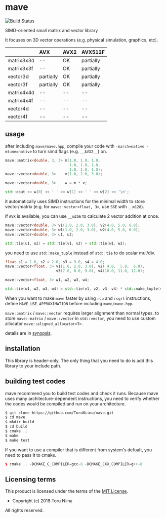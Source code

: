 mave
====

[![Build Status](https://travis-ci.com/ToruNiina/mave.svg?branch=master)](https://travis-ci.com/ToruNiina/mave)

SIMD-oriented small matrix and vector library

It focuses on 3D vector operations (e.g. physical simulation, graphics, etc).

|          |  AVX      |  AVX2     |  AVX512F  |
|:---------|:----------|:----------|:----------|
|matrix3x3d| --        | OK        | partially |
|matrix3x3f| --        | OK        | partially |
|vector3d  | partially | OK        | partially |
|vector3f  | partially | OK        | partially |
|matrix4x4d| --        | --        | --        |
|matrix4x4f| --        | --        | --        |
|vector4d  | --        | --        | --        |
|vector4f  | --        | --        | --        |

## usage

after including `mave/mave.hpp`, compile your code with
`-march=native -mtune=native` to turn simd flags (e.g. `__AVX2__`) on.

```cpp
mave::matrix<double, 3, 3> m(1.0, 1.0, 1.0,
                             1.0, 1.0, 1.0,
                             1.0, 1.0, 1.0);
mave::vector<double, 3>    v(1.0, 2.0, 3.0);

mave::vector<double, 3>    w = m * v;

std::cout << w[0] << ' ' << w[1] << ' ' << w[2] << '\n';
```

it automatically uses SIMD instructions for the minimal width to store
vector/matrix (e.g. for `mave::vector<float, 3>`, use `SSE` with `__m128`).

if `AVX` is available, you can use `__m256` to calculate 2 vector addition at
once.

```cpp
mave::vector<double, 3> v1(1.0, 2.0, 3.0), v2(4.0, 5.0, 6.0);
mave::vector<double, 3> w1(1.0, 2.0, 3.0), w2(4.0, 5.0, 6.0);
mave::vector<double, 3> u1, u2;

std::tie(u1, u2) = std::tie(v1, v2) + std::tie(w1, w2);
```

you need to use `std::make_tuple` instead of `std::tie` to do scalar mul/div.

```cpp
float s1 = 1.0, s2 = 2.0, s3 = 3.0, s4 = 4.0;
mave::vector<float, 3> v1(1.0, 2.0, 3.0), v2( 4.0,  5.0,  6.0),
                       v3(7.0, 8.0, 9.0), v4(10.0, 11.0, 12.0);

mave::vector<float, 3> w1, w2, w3, w4;

std::tie(w1, w2, w3, w4) = std::tie(v1, v2, v3, v4) * std::make_tuple(s1, s2, s3, s4);
```

When you want to make `mave` faster by using `rcp` and `rsqrt` instructions,
define `MAVE_USE_APPROXIMATION` before including `mave/mave.hpp`.

`mave::matrix` / `mave::vector` requires larger alignment than normal types.
to store `mave::matrix` / `mave::vector` in `std::vector`, you need to use
custom allocator `mave::aligned_allocator<T>`.

details are in [synopsis](SYNOPSIS.md).

## installation

This library is header-only.
The only thing that you need to do is add this library to your include path.

## building test codes

mave recommend you to build test codes and check it runs.
Because mave uses many architecture-dependent instructions, you need to verify
whether the codes would be compiled and run on your architecture.

```sh
$ git clone https://github.com/ToruNiina/mave.git
$ cd mave
$ mkdir build
$ cd build
$ cmake ..
$ make
$ make test
```

If you want to use a compiler that is different from system's defualt, you
need to pass it to cmake.

```cpp
$ cmake .. -DCMAKE_C_COMPILER=gcc-8 -DCMAKE_CXX_COMPILER=g++-8
```

## Licensing terms

This product is licensed under the terms of the [MIT License](LICENSE).

- Copyright (c) 2018 Toru Niina

All rights reserved.
